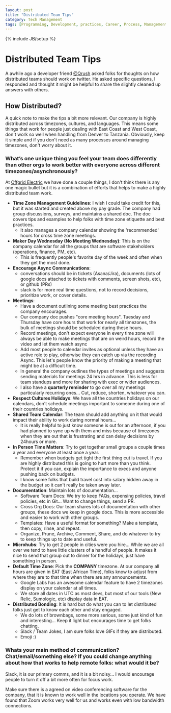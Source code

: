 ```yaml
---
layout: post
title: "Distributed Team Tips"
category: Tech Management
tags: [Programming, Development, practices, Career, Process, Management]
---
```

{% include JB/setup %}

# Distributed Team Tips

A awhile ago a developer friend [@Qrush](https://twitter.com/qrush) asked folks for thoughts on how distributed teams should work on twitter. He asked specific questions, I responded and thought it might be helpful to share the slightly cleaned up answers with others.

## How Distributed?

A quick note to make the tips a bit more relevant. Our company is highly distributed across timezones, cultures, and languages. This means some things that work for people just dealing with East Coast and West Coast, don't work so well when handling from Denver to Tanzania. Obviously, keep it simple and if you don't need as many processes around managing timezones, don't worry about it.

### What’s one unique thing you feel your team does differently than other orgs to work better with everyone across different timezones/asynchronously?

At [Offgrid Electric](http://offgrid-electric.com/) we have done a couple things, I don't think there is any one magic bullet but it is a combination of efforts that helps to make a highly distributed team work.

* __Time Zone Management Guidelines__: I wish I could take credit for this, but it was started and created above my pay grade. The company had group discussions, surveys, and maintains a shared doc. The doc covers tips and examples to help folks with time zone etiquette and best practices.
	* It also manages a company calendar showing the 'recommended' hours for cross time zone meetings.
* __Maker Day Wednesday (No Meeting Wednesday)__: This is on the company calendar for all the groups that are software stakeholders (operations, finance, PM, etc).
	* This is frequently people's favorite day of the week and often when they get the most done.
* __Encourage Async Communications__:
     * conversations should be in tickets (Asana/Jira), documents (lots of google docs attached to tickets with comments, screen shots, etc), or github (PRs)
     * slack is for more real time questions, not to record decisions, prioritize work, or cover details.
* __Meetings__: 
     * Have a document outlining some meeting best practices the company encourages. 
     * Our company doc pushes "core meeting hours". Tuesday and Thursday have core hours that work for nearly all timezones, the bulk of meetings should be scheduled during these hours.
     * Record meetings, don't expect everyone in every time zone will always be able to make meetings that are on weird hours, record the video and let them watch async
     * Add most people to calendar invites as optional unless they have an active role to play, otherwise they can catch up via the recording Async. This let's people know the priority of making a meeting that might be at a difficult time.
     * In general the company outlines the types of meetings and suggests sending materials for meetings 24 hrs in advance. This is less for team standups and more for sharing with exec or wider audiences.
     * I also have a __quarterly reminder__ to go over all my meetings particularly recurring ones... Cut, reduce, shorten, whatever you can.
* __Respect Cultures Holidays__: We have all the countries holidays on our calendars, don't schedule meetings important to someone during one of their countries holidays.
* __Shared Team Calendar__: The team should add anything on it that would impact their ability to work during normal hours...
	* It is really helpful to just know someone is out for an afternoon, if you had planned to sync up with them and miss because of timezones when they are out that is frustrating and can delay decisions by 24hours or more.
* __In Person Time Matters__: Try to get together small groups a couple times a year and everyone at least once a year.
	* Remember when budgets get tight the first thing cut is travel. If you are highly distributed this is going to hurt more than you think. Protect it if you can, explain the importance to execs and anyone pushing back on budgets.
	* I know some folks that build travel cost into salary hidden away in the budget so it can't really be taken away later.
* __Documentation__: Maintain lots of documentation...
	* Software Team Docs: We try to keep FAQs, expensing policies, travel policies, etc in Git... Want to change things, send a PR.
	* Cross Org Docs: Our team shares lots of documentation with other groups, these docs we keep in google docs. This is more accessible and easier to work with other groups.
	* Templates: Have a useful format for something? Make a template, then copy, rinse, and repeat.
	* Organize, Prune, Archive, Comment, Share, and do whatever to try to keep things up to date and useful.
* __Microhubs__: Try to get 2 people in cities were you hire... While we are all over we tend to have little clusters of a handful of people. It makes it nice to send that group out to dinner for the holidays, just have something in person.
* __Default Time Zone__: Pick the __COMPANY__ timezone. At our company all hours are given in EAT (East African Time), folks know to adjust from where they are to that time when there are any announcements.
	* Google Labs has an awesome calendar feature to have 2 timezones display on your calendar at all times.
	* We store all dates in UTC as most devs, but most of our tools (New Relic, Sumologic, etc) display data in EAT.  
* __Distributed Bonding__: It is hard but do what you can to let distributed folks just get to know each other and stay engaged.
	* We do lots of brownbags, some more serious, some just kind of fun and interesting... Keep it light but encourages time to get folks chatting.
	* Slack / Team Jokes, I am sure folks love GIFs if they are distributed.
	* Emoji :)

### Whats your main method of communication? Chat/email/something else? If you could change anything about how that works to help remote folks: what would it be?

Slack, it is our primary comms, and it is a bit noisy... I would encourage people to turn it off a bit more often for focus work. 

Make sure there is a agreed on video conferencing software for the company, that it is known to work well in the locations you operate. We have found that Zoom works very well for us and works even with low bandwidth connections.